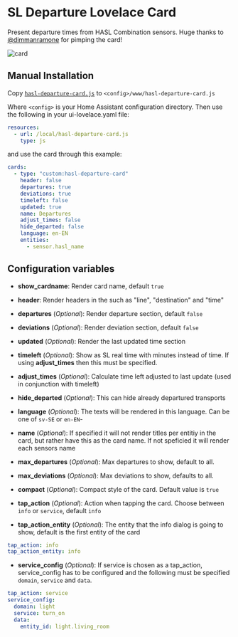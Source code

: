 # SL Departure Lovelace Card
Present departure times from HASL Combination sensors. Huge thanks to [@dimmanramone](https://github.com/dimmanramone) for pimping the card!

![card](https://user-images.githubusercontent.com/8133650/56198334-0a150f00-603b-11e9-9e93-92be212d7f7b.PNG)

## Manual Installation
Copy [`hasl-departure-card.js`](https://github.com/hasl-platform/lovelace-hasl-departure-card/blob/master/dist/hasl-departure-card.js) to `<config>/www/hasl-departure-card.js`

Where `<config>` is your Home Assistant configuration directory.
Then use the following in your ui-lovelace.yaml file:

```yaml
resources:
  - url: /local/hasl-departure-card.js
    type: js
```

and use the card through this example:

```yaml
cards:
  - type: "custom:hasl-departure-card"
    header: false
    departures: true
    deviations: true
    timeleft: false
    updated: true
    name: Departures
    adjust_times: false
    hide_departed: false
    language: en-EN
    entities:
      - sensor.hasl_name
```

## Configuration variables
- **show_cardname**: Render card name, default `true`

- **header**: Render headers in the such as "line", "destination" and "time"

- **departures** (*Optional*): Render departure section, default `false`

- **deviations** (*Optional*): Render deviation section, default `false`

- **updated** (*Optional*): Render the last updated time section

- **timeleft** (*Optional*): Show as SL real time with minutes instead of time. If using **adjust_times** then this must be specified.

- **adjust_times** (*Optional*): Calculate time left adjusted to last update (used in conjunction with timeleft)

- **hide_departed** (*Optional*): This can hide already departured transports

- **language** (*Optional*): The texts will be rendered in this language. Can be one of `sv-SE` or `en-EN`-

- **name** (*Optional*): If specified it will not render titles per entitiy in the card, but rather have this as the card name. If not speficied it will render each sensors name

- **max_departures** (*Optional*): Max departures to show, default to all.

- **max_deviations** (*Optional*): Max deviations to show, defaults to all.

- **compact** (*Optional*): Compact style of the card. Default value is `true`

- **tap_action** (*Optional*): Action when tapping the card. Choose between `info` or `service`, default `info`

- **tap_action_entity** (*Optional*): The entity that the info dialog is going to show, default is the first entity of the card

```yaml
tap_action: info
tap_action_entity: info
```

- **service_config** (*Optional*): If service is chosen as a tap_action, service_config has to be configured and the following must be specified `domain`, `service` and `data`.

```yaml
tap_action: service
service_config:
  domain: light
  service: turn_on
  data:
    entity_id: light.living_room
```
